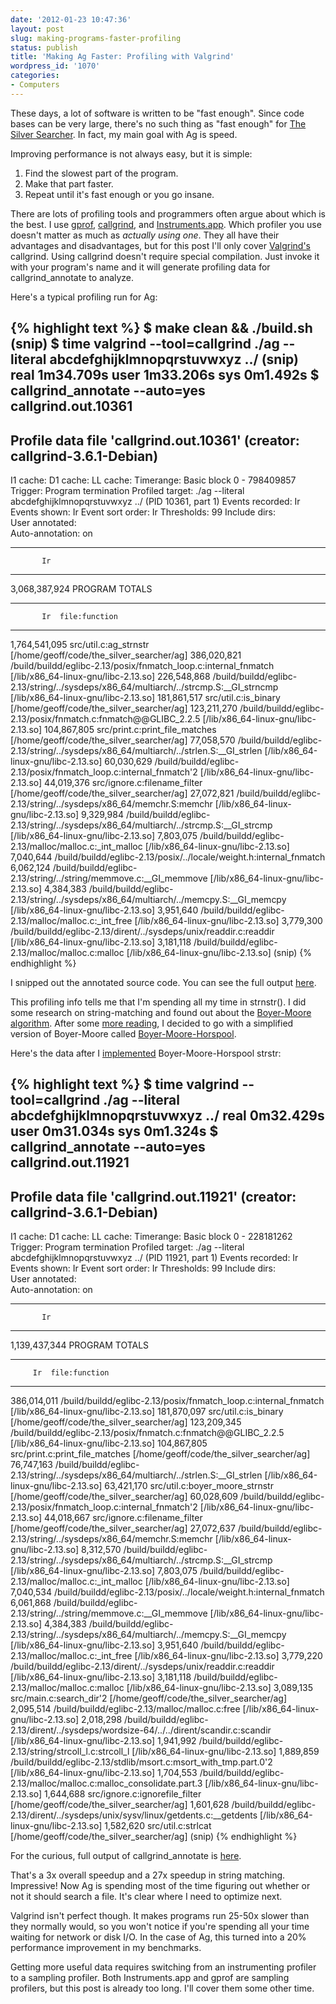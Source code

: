 ```yaml
---
date: '2012-01-23 10:47:36'
layout: post
slug: making-programs-faster-profiling
status: publish
title: 'Making Ag Faster: Profiling with Valgrind'
wordpress_id: '1070'
categories:
- Computers
---
```


These days, a lot of software is written to be "fast enough". Since code bases can be very large, there's no such thing as "fast enough" for [The Silver Searcher](https://github.com/ggreer/the_silver_searcher). In fact, my main goal with Ag is speed.

Improving performance is not always easy, but it is simple:


1. Find the slowest part of the program.
2. Make that part faster.
3. Repeat until it's fast enough or you go insane.


There are lots of profiling tools and programmers often argue about which is the best. I use [gprof](http://www.cs.utah.edu/dept/old/texinfo/as/gprof.html), [callgrind](http://valgrind.org/docs/manual/cl-manual.html), and [Instruments.app](http://developer.apple.com/library/mac/#documentation/DeveloperTools/Conceptual/InstrumentsUserGuide/Introduction/Introduction.html). Which profiler you use doesn't matter as much as _actually using one_. They all have their advantages and disadvantages, but for this post I'll only cover [Valgrind's](http://valgrind.org/) callgrind. Using callgrind doesn't require special compilation. Just invoke it with your program's name and it will generate profiling data for callgrind_annotate to analyze.

Here's a typical profiling run for Ag:

{% highlight text %}
$ make clean && ./build.sh
(snip)
$ time valgrind --tool=callgrind ./ag --literal abcdefghijklmnopqrstuvwxyz ../
(snip)
real	1m34.709s
user	1m33.206s
sys	0m1.492s
$ callgrind_annotate --auto=yes callgrind.out.10361 
--------------------------------------------------------------------------------
Profile data file 'callgrind.out.10361' (creator: callgrind-3.6.1-Debian)
--------------------------------------------------------------------------------
I1 cache: 
D1 cache: 
LL cache: 
Timerange: Basic block 0 - 798409857
Trigger: Program termination
Profiled target:  ./ag --literal abcdefghijklmnopqrstuvwxyz ../ (PID 10361, part 1)
Events recorded:  Ir
Events shown:     Ir
Event sort order: Ir
Thresholds:       99
Include dirs:     
User annotated:   
Auto-annotation:  on

--------------------------------------------------------------------------------
           Ir 
--------------------------------------------------------------------------------
3,068,387,924  PROGRAM TOTALS

--------------------------------------------------------------------------------
           Ir  file:function
--------------------------------------------------------------------------------
1,764,541,095  src/util.c:ag_strnstr [/home/geoff/code/the_silver_searcher/ag]
  386,020,821  /build/buildd/eglibc-2.13/posix/fnmatch_loop.c:internal_fnmatch [/lib/x86_64-linux-gnu/libc-2.13.so]
  226,548,868  /build/buildd/eglibc-2.13/string/../sysdeps/x86_64/multiarch/../strcmp.S:__GI_strncmp [/lib/x86_64-linux-gnu/libc-2.13.so]
  181,861,517  src/util.c:is_binary [/home/geoff/code/the_silver_searcher/ag]
  123,211,270  /build/buildd/eglibc-2.13/posix/fnmatch.c:fnmatch@@GLIBC_2.2.5 [/lib/x86_64-linux-gnu/libc-2.13.so]
  104,867,805  src/print.c:print_file_matches [/home/geoff/code/the_silver_searcher/ag]
   77,058,570  /build/buildd/eglibc-2.13/string/../sysdeps/x86_64/multiarch/../strlen.S:__GI_strlen [/lib/x86_64-linux-gnu/libc-2.13.so]
   60,030,629  /build/buildd/eglibc-2.13/posix/fnmatch_loop.c:internal_fnmatch'2 [/lib/x86_64-linux-gnu/libc-2.13.so]
   44,019,376  src/ignore.c:filename_filter [/home/geoff/code/the_silver_searcher/ag]
   27,072,821  /build/buildd/eglibc-2.13/string/../sysdeps/x86_64/memchr.S:memchr [/lib/x86_64-linux-gnu/libc-2.13.so]
    9,329,984  /build/buildd/eglibc-2.13/string/../sysdeps/x86_64/multiarch/../strcmp.S:__GI_strcmp [/lib/x86_64-linux-gnu/libc-2.13.so]
    7,803,075  /build/buildd/eglibc-2.13/malloc/malloc.c:_int_malloc [/lib/x86_64-linux-gnu/libc-2.13.so]
    7,040,644  /build/buildd/eglibc-2.13/posix/../locale/weight.h:internal_fnmatch
    6,062,124  /build/buildd/eglibc-2.13/string/../string/memmove.c:__GI_memmove [/lib/x86_64-linux-gnu/libc-2.13.so]
    4,384,383  /build/buildd/eglibc-2.13/string/../sysdeps/x86_64/multiarch/../memcpy.S:__GI_memcpy [/lib/x86_64-linux-gnu/libc-2.13.so]
    3,951,640  /build/buildd/eglibc-2.13/malloc/malloc.c:_int_free [/lib/x86_64-linux-gnu/libc-2.13.so]
    3,779,300  /build/buildd/eglibc-2.13/dirent/../sysdeps/unix/readdir.c:readdir [/lib/x86_64-linux-gnu/libc-2.13.so]
    3,181,118  /build/buildd/eglibc-2.13/malloc/malloc.c:malloc [/lib/x86_64-linux-gnu/libc-2.13.so]
(snip)
{% endhighlight %}

I snipped out the annotated source code. You can see the full output [here](/code/ag_callgrind_slow.txt).

This profiling info tells me that I'm spending all my time in strnstr(). I did some research on string-matching and found out about the [Boyer-Moore algorithm](http://en.wikipedia.org/wiki/Boyer%E2%80%93Moore_string_search_algorithm). After some [more reading](http://blog.phusion.nl/2010/12/06/efficient-substring-searching/), I decided to go with a simplified version of Boyer-Moore called [Boyer-Moore-Horspool](http://en.wikipedia.org/wiki/Boyer%E2%80%93Moore%E2%80%93Horspool_algorithm).

Here's the data after I [implemented](https://github.com/ggreer/the_silver_searcher/pull/12) Boyer-Moore-Horspool strstr:


{% highlight text %}
$ time valgrind --tool=callgrind ./ag --literal abcdefghijklmnopqrstuvwxyz ../
real	0m32.429s
user	0m31.034s
sys	0m1.324s
$ callgrind_annotate --auto=yes callgrind.out.11921
--------------------------------------------------------------------------------
Profile data file 'callgrind.out.11921' (creator: callgrind-3.6.1-Debian)
--------------------------------------------------------------------------------
I1 cache: 
D1 cache: 
LL cache: 
Timerange: Basic block 0 - 228181262
Trigger: Program termination
Profiled target:  ./ag --literal abcdefghijklmnopqrstuvwxyz ../ (PID 11921, part 1)
Events recorded:  Ir
Events shown:     Ir
Event sort order: Ir
Thresholds:       99
Include dirs:     
User annotated:   
Auto-annotation:  on

--------------------------------------------------------------------------------
           Ir 
--------------------------------------------------------------------------------
1,139,437,344  PROGRAM TOTALS

--------------------------------------------------------------------------------
         Ir  file:function
--------------------------------------------------------------------------------
386,014,011  /build/buildd/eglibc-2.13/posix/fnmatch_loop.c:internal_fnmatch [/lib/x86_64-linux-gnu/libc-2.13.so]
181,870,097  src/util.c:is_binary [/home/geoff/code/the_silver_searcher/ag]
123,209,345  /build/buildd/eglibc-2.13/posix/fnmatch.c:fnmatch@@GLIBC_2.2.5 [/lib/x86_64-linux-gnu/libc-2.13.so]
104,867,805  src/print.c:print_file_matches [/home/geoff/code/the_silver_searcher/ag]
 76,747,163  /build/buildd/eglibc-2.13/string/../sysdeps/x86_64/multiarch/../strlen.S:__GI_strlen [/lib/x86_64-linux-gnu/libc-2.13.so]
 63,421,170  src/util.c:boyer_moore_strnstr [/home/geoff/code/the_silver_searcher/ag]
 60,028,609  /build/buildd/eglibc-2.13/posix/fnmatch_loop.c:internal_fnmatch'2 [/lib/x86_64-linux-gnu/libc-2.13.so]
 44,018,667  src/ignore.c:filename_filter [/home/geoff/code/the_silver_searcher/ag]
 27,072,637  /build/buildd/eglibc-2.13/string/../sysdeps/x86_64/memchr.S:memchr [/lib/x86_64-linux-gnu/libc-2.13.so]
  8,312,570  /build/buildd/eglibc-2.13/string/../sysdeps/x86_64/multiarch/../strcmp.S:__GI_strcmp [/lib/x86_64-linux-gnu/libc-2.13.so]
  7,803,075  /build/buildd/eglibc-2.13/malloc/malloc.c:_int_malloc [/lib/x86_64-linux-gnu/libc-2.13.so]
  7,040,534  /build/buildd/eglibc-2.13/posix/../locale/weight.h:internal_fnmatch
  6,061,868  /build/buildd/eglibc-2.13/string/../string/memmove.c:__GI_memmove [/lib/x86_64-linux-gnu/libc-2.13.so]
  4,384,383  /build/buildd/eglibc-2.13/string/../sysdeps/x86_64/multiarch/../memcpy.S:__GI_memcpy [/lib/x86_64-linux-gnu/libc-2.13.so]
  3,951,640  /build/buildd/eglibc-2.13/malloc/malloc.c:_int_free [/lib/x86_64-linux-gnu/libc-2.13.so]
  3,779,220  /build/buildd/eglibc-2.13/dirent/../sysdeps/unix/readdir.c:readdir [/lib/x86_64-linux-gnu/libc-2.13.so]
  3,181,118  /build/buildd/eglibc-2.13/malloc/malloc.c:malloc [/lib/x86_64-linux-gnu/libc-2.13.so]
  3,089,135  src/main.c:search_dir'2 [/home/geoff/code/the_silver_searcher/ag]
  2,095,514  /build/buildd/eglibc-2.13/malloc/malloc.c:free [/lib/x86_64-linux-gnu/libc-2.13.so]
  2,018,298  /build/buildd/eglibc-2.13/dirent/../sysdeps/wordsize-64/../../dirent/scandir.c:scandir [/lib/x86_64-linux-gnu/libc-2.13.so]
  1,941,992  /build/buildd/eglibc-2.13/string/strcoll_l.c:strcoll_l [/lib/x86_64-linux-gnu/libc-2.13.so]
  1,889,859  /build/buildd/eglibc-2.13/stdlib/msort.c:msort_with_tmp.part.0'2 [/lib/x86_64-linux-gnu/libc-2.13.so]
  1,704,553  /build/buildd/eglibc-2.13/malloc/malloc.c:malloc_consolidate.part.3 [/lib/x86_64-linux-gnu/libc-2.13.so]
  1,644,688  src/ignore.c:ignorefile_filter [/home/geoff/code/the_silver_searcher/ag]
  1,601,628  /build/buildd/eglibc-2.13/dirent/../sysdeps/unix/sysv/linux/getdents.c:__getdents [/lib/x86_64-linux-gnu/libc-2.13.so]
  1,582,620  src/util.c:strlcat [/home/geoff/code/the_silver_searcher/ag]
(snip)
{% endhighlight %}



For the curious, full output of callgrind_annotate is [here](/code/ag_callgrind.txt).

That's a 3x overall speedup and a 27x speedup in string matching. Impressive! Now Ag is spending most of the time figuring out whether or not it should search a file. It's clear where I need to optimize next.

Valgrind isn't perfect though. It makes programs run 25-50x slower than they normally would, so you won't notice if you're spending all your time waiting for network or disk I/O. In the case of Ag, this turned into a 20% performance improvement in my benchmarks. 

Getting more useful data requires switching from an instrumenting profiler to a sampling profiler. Both Instruments.app and gprof are sampling profilers, but this post is already too long. I'll cover them some other time.
